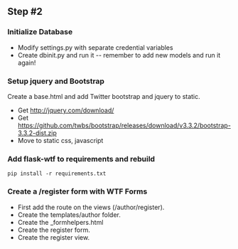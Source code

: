 ## Step #2

### Initialize Database
- Modify settings.py with separate credential variables
- Create dbinit.py and run it -- remember to add new models and run it again!

### Setup jquery and Bootstrap
Create a base.html and add Twitter bootstrap and jquery to static.
- Get http://jquery.com/download/
- Get https://github.com/twbs/bootstrap/releases/download/v3.3.2/bootstrap-3.3.2-dist.zip
- Move to static css, javascript

### Add flask-wtf to requirements and rebuild
```
pip install -r requirements.txt
```

### Create a /register form with WTF Forms
- First add the route on the views (/author/register).
- Create the templates/author folder.
- Create the _formhelpers.html
- Create the register form.
- Create the register view.
